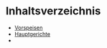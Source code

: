 # Inhaltsverzeichnis

- [Vorspeisen](01-Vorspeisen/Index.md)
- [Hauptgerichte](02-Hauptgerichte/Index.md)
- 

